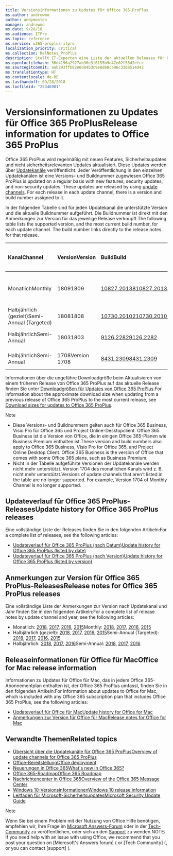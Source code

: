 ```yaml
---
title: Versionsinformationen zu Updates für Office 365 ProPlus
ms.author: andrewmo
author: andymosten
manager: andrewmo
ms.date: 9/28/18
ms.audience: ITPro
ms.topic: reference
ms.service: o365-proplus-itpro
localization_priority: Critical
ms.collection: RelNotes_ProPlus
description: Stellt IT-Experten eine Liste der aktuellen Releases für Office 365 ProPlus für jeden Updatekanal sowie Links zu Anmerkungen zur Version und zum Updateverlauf zur Verfügung.
ms.openlocfilehash: 56d4196a2927ab36e3f6155b9e47e02f58d2efcc
ms.sourcegitcommit: aab293ffb82e0d84b3c9e8d80ca96c3368514d42
ms.translationtype: HT
ms.contentlocale: de-DE
ms.lasthandoff: 09/28/2018
ms.locfileid: "25346981"
---
```

# <a name="release-information-for-updates-to-office-365-proplus"></a><span data-ttu-id="38829-103">Versionsinformationen zu Updates für Office 365 ProPlus</span><span class="sxs-lookup"><span data-stu-id="38829-103">Release information for updates to Office 365 ProPlus</span></span>

<span data-ttu-id="38829-p101">Office 365 ProPlus wird regelmäßig mit neuen Features, Sicherheitsupdates und nicht sicherheitsrelevanten Updates aktualisiert. Diese Updates werden über [Updatekanäle](https://docs.microsoft.com/DeployOffice/overview-of-update-channels-for-office-365-proplus) veröffentlicht. Jeder Veröffentlichung in den einzelnen Updatekanälen ist eine Versions- und Buildnummer zugewiesen.</span><span class="sxs-lookup"><span data-stu-id="38829-p101">Office 365 ProPlus is updated on a regular basis with new features, security updates, and non-security updates. These updates are released by using [update channels](https://docs.microsoft.com/DeployOffice/overview-of-update-channels-for-office-365-proplus). For each release in each update channel, there is a version and build number assigned to it.</span></span> 

<span data-ttu-id="38829-p102">In der folgenden Tabelle sind für jeden Updatekanal die unterstützte Version und die aktuelle Buildnummer aufgeführt. Die Buildnummer ist direkt mit den Anmerkungen zur Version für das jeweilige Release verknüpft.</span><span class="sxs-lookup"><span data-stu-id="38829-p102">The following table lists the supported version, and the most current build number, for each update channel. The build number links directly to the release notes for that release.</span></span> 

  
|<span data-ttu-id="38829-109">**Kanal**</span><span class="sxs-lookup"><span data-stu-id="38829-109">**Channel**</span></span>|<span data-ttu-id="38829-110">**Version**</span><span class="sxs-lookup"><span data-stu-id="38829-110">**Version**</span></span>|<span data-ttu-id="38829-111">**Build**</span><span class="sxs-lookup"><span data-stu-id="38829-111">**Build**</span></span>|<span data-ttu-id="38829-112">**Veröffentlichungsdatum**</span><span class="sxs-lookup"><span data-stu-id="38829-112">**Release date**</span></span>|<span data-ttu-id="38829-113">**Version unterstützt bis**</span><span class="sxs-lookup"><span data-stu-id="38829-113">**Version supported until**</span></span>|
|:-----|:-----|:-----|:-----|:-----|
|<span data-ttu-id="38829-114">Monatlich</span><span class="sxs-lookup"><span data-stu-id="38829-114">Monthly</span></span>  <br/> |<span data-ttu-id="38829-115">1809</span><span class="sxs-lookup"><span data-stu-id="38829-115">1809</span></span>  <br/> |[<span data-ttu-id="38829-116">10827.20138</span><span class="sxs-lookup"><span data-stu-id="38829-116">10827.20138</span></span>](monthly-channel-2018.md#version-1809-september-27)  <br/> | <span data-ttu-id="38829-117">27. September 2018</span><span class="sxs-lookup"><span data-stu-id="38829-117">September 27, 2018</span></span>  <br/> |<span data-ttu-id="38829-118">Veröffentlichung von Version 1810</span><span class="sxs-lookup"><span data-stu-id="38829-118">Version 1808 is released</span></span> <br/>|
|<span data-ttu-id="38829-119">Halbjährlich (gezielt)</span><span class="sxs-lookup"><span data-stu-id="38829-119">Semi-Annual (Targeted)</span></span>  <br/> |<span data-ttu-id="38829-120">1808</span><span class="sxs-lookup"><span data-stu-id="38829-120">1808</span></span>  <br/> |[<span data-ttu-id="38829-121">10730.20102</span><span class="sxs-lookup"><span data-stu-id="38829-121">10730.20102</span></span>](semi-annual-channel-targeted-2018.md#version-1808-September-11)  <br/> | <span data-ttu-id="38829-122">11. September 2018</span><span class="sxs-lookup"><span data-stu-id="38829-122">September 11, 2018</span></span>  <br/> | <span data-ttu-id="38829-123">13. März 2019</span><span class="sxs-lookup"><span data-stu-id="38829-123">March 13, 2019</span></span> <br/>|
|<span data-ttu-id="38829-124">Halbjährlich</span><span class="sxs-lookup"><span data-stu-id="38829-124">Semi-Annual</span></span> <br/> |<span data-ttu-id="38829-125">1803</span><span class="sxs-lookup"><span data-stu-id="38829-125">1803</span></span>  <br/> | [<span data-ttu-id="38829-126">9126.2282</span><span class="sxs-lookup"><span data-stu-id="38829-126">9126.2282</span></span>](semi-annual-channel-2018.md#version-1803-september-11) <br/> | <span data-ttu-id="38829-127">11. September 2018</span><span class="sxs-lookup"><span data-stu-id="38829-127">September 11, 2018</span></span>  <br/> | <span data-ttu-id="38829-128">10. September 2019</span><span class="sxs-lookup"><span data-stu-id="38829-128">September 10, 2019</span></span> <br/>|
|<span data-ttu-id="38829-129">Halbjährlich</span><span class="sxs-lookup"><span data-stu-id="38829-129">Semi-Annual</span></span> <br/> |<span data-ttu-id="38829-130">1708</span><span class="sxs-lookup"><span data-stu-id="38829-130">Version 1708</span></span>  <br/> |[<span data-ttu-id="38829-131">8431.2309</span><span class="sxs-lookup"><span data-stu-id="38829-131">8431.2309</span></span>](semi-annual-channel-2018.md#version-1708-september-11)  <br/> | <span data-ttu-id="38829-132">11. September 2018</span><span class="sxs-lookup"><span data-stu-id="38829-132">September 11, 2018</span></span>  <br/> | <span data-ttu-id="38829-133">13. März 2019</span><span class="sxs-lookup"><span data-stu-id="38829-133">March 13, 2019</span></span> <br/>|

<span data-ttu-id="38829-134">Informationen über die ungefähre Downloadgröße beim Aktualisieren von einem früheren Release von Office 365 ProPlus auf das aktuelle Release finden Sie unter [Downloadgrößen für Updates von Office 365 ProPlus](download-sizes-office365-proplus-updates.md).</span><span class="sxs-lookup"><span data-stu-id="38829-134">For information about the approximate download size when updating from a previous release of Office 365 ProPlus to the most current release, see [Download sizes for updates to Office 365 ProPlus](download-sizes-office365-proplus-updates.md).</span></span>

> [!NOTE]
> - <span data-ttu-id="38829-p103">Diese Versions- und Buildnummern gelten auch für Office 365 Business, Visio Pro für Office 365 und Project Online-Desktopclient. Office 365 Business ist die Version von Office, die in einigen Office 365-Plänen wie Business Premium enthalten ist.</span><span class="sxs-lookup"><span data-stu-id="38829-p103">These version and build numbers also apply to Office 365 Business, Visio Pro for Office 365, and Project Online Desktop Client. Office 365 Business is the version of Office that comes with some Office 365 plans, such as Business Premium.</span></span>
> - <span data-ttu-id="38829-p104">Nicht in der Tabelle aufgeführte Versionen der Updatekanäle werden nicht mehr unterstützt. Version 1704 des monatlichen Kanals wird z. B. nicht mehr unterstützt.</span><span class="sxs-lookup"><span data-stu-id="38829-p104">Versions of update channels that aren't listed in the table are no longer supported. For example, Version 1704 of Monthly Channel is no longer supported.</span></span> 


## <a name="update-history-for-office-365-proplus-releases"></a><span data-ttu-id="38829-139">Updateverlauf für Office 365 ProPlus-Releases</span><span class="sxs-lookup"><span data-stu-id="38829-139">Update history for Office 365 ProPlus releases</span></span>

<span data-ttu-id="38829-140">Eine vollständige Liste der Releases finden Sie in den folgenden Artikeln:</span><span class="sxs-lookup"><span data-stu-id="38829-140">For a complete list of releases, see the following articles:</span></span>
 - [<span data-ttu-id="38829-141">Updateverlauf für Office 365 ProPlus (nach Datum)</span><span class="sxs-lookup"><span data-stu-id="38829-141">Update history for Office 365 ProPlus (listed by date)</span></span>](update-history-office365-proplus-by-date.md)
 - [<span data-ttu-id="38829-142">Updateverlauf für Office 365 ProPlus (nach Version)</span><span class="sxs-lookup"><span data-stu-id="38829-142">Update history for Office 365 ProPlus (listed by version)</span></span>](update-history-office365-proplus-by-version.md)

## <a name="release-notes-for-office-365-proplus-releases"></a><span data-ttu-id="38829-143">Anmerkungen zur Version für Office 365 ProPlus-Releases</span><span class="sxs-lookup"><span data-stu-id="38829-143">Release notes for Office 365 ProPlus releases</span></span>

<span data-ttu-id="38829-144">Eine vollständige Liste der Anmerkungen zur Version nach Updatekanal und Jahr finden Sie in den folgenden Artikeln:</span><span class="sxs-lookup"><span data-stu-id="38829-144">For a complete list of release notes by update channel and year, see the following articles:</span></span>
 - <span data-ttu-id="38829-145">Monatlich: [2018](monthly-channel-2018.md), [2017](monthly-channel-2017.md), [2016](monthly-channel-2016.md), [2015](monthly-channel-2015.md)</span><span class="sxs-lookup"><span data-stu-id="38829-145">Monthly: [2018](monthly-channel-2018.md), [2017](monthly-channel-2017.md), [2016](monthly-channel-2016.md), [2015](monthly-channel-2015.md)</span></span>
 - <span data-ttu-id="38829-146">Halbjährlich (gezielt): [2018](semi-annual-channel-targeted-2018.md), [2017](semi-annual-channel-targeted-2017.md), [2016](semi-annual-channel-targeted-2016.md), [2015](semi-annual-channel-targeted-2015.md)</span><span class="sxs-lookup"><span data-stu-id="38829-146">Semi-Annual (Targeted): [2018](semi-annual-channel-targeted-2018.md), [2017](semi-annual-channel-targeted-2017.md), [2016](semi-annual-channel-targeted-2016.md), [2015](semi-annual-channel-targeted-2015.md)</span></span>
 - <span data-ttu-id="38829-147">Halbjährlich: [2018](semi-annual-channel-2018.md), [2017](semi-annual-channel-2017.md), [2016](semi-annual-channel-2016.md)</span><span class="sxs-lookup"><span data-stu-id="38829-147">Semi-Annual: [2018](semi-annual-channel-2018.md), [2017](semi-annual-channel-2017.md), [2016](semi-annual-channel-2016.md)</span></span>

## <a name="office-for-mac-release-information"></a><span data-ttu-id="38829-148">Releaseinformationen für Office für Mac</span><span class="sxs-lookup"><span data-stu-id="38829-148">Office for Mac release information</span></span>

<span data-ttu-id="38829-149">Informationen zu Updates für Office für Mac, das in jedem Office 365-Abonnementplan enthalten ist, der Office 365 ProPlus umfasst, finden Sie in den folgenden Artikeln:</span><span class="sxs-lookup"><span data-stu-id="38829-149">For information about updates to Office for Mac, which is included with any Office 365 subscription plan that includes Office 365 ProPlus, see the following articles:</span></span>
 - [<span data-ttu-id="38829-150">Updateverlauf für Office für Mac</span><span class="sxs-lookup"><span data-stu-id="38829-150">Update history for Office for Mac</span></span>](update-history-office-for-mac.md)
 - [<span data-ttu-id="38829-151">Anmerkungen zur Version für Office für Mac</span><span class="sxs-lookup"><span data-stu-id="38829-151">Release notes for Office for Mac</span></span>](release-notes-office-for-mac.md)


## <a name="related-topics"></a><span data-ttu-id="38829-152">Verwandte Themen</span><span class="sxs-lookup"><span data-stu-id="38829-152">Related topics</span></span>

- [<span data-ttu-id="38829-153">Übersicht über die Updatekanäle für Office 365 ProPlus</span><span class="sxs-lookup"><span data-stu-id="38829-153">Overview of update channels for Office 365 ProPlus</span></span>](https://docs.microsoft.com/DeployOffice/overview-of-update-channels-for-office-365-proplus)
- [<span data-ttu-id="38829-154">Office-Bereitstellung</span><span class="sxs-lookup"><span data-stu-id="38829-154">Office deployment</span></span>](https://docs.microsoft.com/deployoffice/)
- [<span data-ttu-id="38829-155">Neuerungen in Office 365</span><span class="sxs-lookup"><span data-stu-id="38829-155">What's new in Office 365?</span></span>](https://support.office.com/article/95c8d81d-08ba-42c1-914f-bca4603e1426)
- [<span data-ttu-id="38829-156">Office 365-Roadmap</span><span class="sxs-lookup"><span data-stu-id="38829-156">Office 365 Roadmap</span></span>](https://products.office.com/business/office-365-roadmap)
- [<span data-ttu-id="38829-157">Nachrichtencenter in Office 365</span><span class="sxs-lookup"><span data-stu-id="38829-157">Overview of the Office 365 Message Center</span></span>](https://support.office.com/article/38fb3333-bfcc-4340-a37b-deda509c2093)
- [<span data-ttu-id="38829-158">Windows 10-Versionsinformationen</span><span class="sxs-lookup"><span data-stu-id="38829-158">Windows 10 release information</span></span>](https://www.microsoft.com/itpro/windows-10/release-information)
- [<span data-ttu-id="38829-159">Leitfaden für Microsoft-Sicherheitsupdates</span><span class="sxs-lookup"><span data-stu-id="38829-159">Microsoft Security Update Guide</span></span>](https://portal.msrc.microsoft.com/)

> [!NOTE]
> <span data-ttu-id="38829-160">Wenn Sie bei einem Problem mit der Nutzung von Office Hilfe benötigen, empfehlen wir, Ihre Frage im [Microsoft Answers-Forum](https://answers.microsoft.com/) oder in der [Tech-Community](https://techcommunity.microsoft.com/) zu veröffentlichen, oder sich an den [Support](https://support.microsoft.com/contactus) zu wenden.</span><span class="sxs-lookup"><span data-stu-id="38829-160">NOTE: If you need help with an issue with using Office, we recommend that you post your question on [Microsoft's Answers forum] ([](https://answers.microsoft.com/) or [Tech Community] ([](https://techcommunity.microsoft.com/), or you can contact [support] ([](https://support.microsoft.com/contactus).</span></span>
